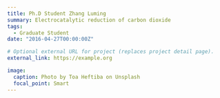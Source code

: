 ```yaml
---
title: Ph.D Student Zhang Luming
summary: Electrocatalytic reduction of carbon dioxide
tags:
  - Graduate Student
date: "2016-04-27T00:00:00Z"

# Optional external URL for project (replaces project detail page).
external_link: https://example.org

image:
  caption: Photo by Toa Heftiba on Unsplash
  focal_point: Smart
---
```

